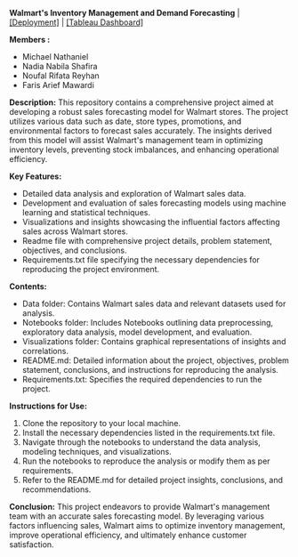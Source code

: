 **Walmart's Inventory Management and Demand Forecasting** | [[Deployment]](https://huggingface.co/spaces/michaeln20/FTDS-009-HCK-group-003) | [[Tableau Dashboard]](https://public.tableau.com/views/AngkaHarapanHidupInternasional/Dashboard1?:language=en-US&publish=yes&:display_count=n&:origin=viz_share_link)

**Members :**
- Michael Nathaniel
- Nadia Nabila Shafira
- Noufal Rifata Reyhan
- Faris Arief Mawardi

**Description:**
This repository contains a comprehensive project aimed at developing a robust sales forecasting model for Walmart stores. The project utilizes various data such as date, store types, promotions, and environmental factors to forecast sales accurately. The insights derived from this model will assist Walmart's management team in optimizing inventory levels, preventing stock imbalances, and enhancing operational efficiency.

**Key Features:**
- Detailed data analysis and exploration of Walmart sales data.
- Development and evaluation of sales forecasting models using machine learning and statistical techniques.
- Visualizations and insights showcasing the influential factors affecting sales across Walmart stores.
- Readme file with comprehensive project details, problem statement, objectives, and conclusions.
- Requirements.txt file specifying the necessary dependencies for reproducing the project environment.

**Contents:**
- Data folder: Contains Walmart sales data and relevant datasets used for analysis.
- Notebooks folder: Includes Notebooks outlining data preprocessing, exploratory data analysis, model development, and evaluation.
- Visualizations folder: Contains graphical representations of insights and correlations.
- README.md: Detailed information about the project, objectives, problem statement, conclusions, and instructions for reproducing the analysis.
- Requirements.txt: Specifies the required dependencies to run the project.

**Instructions for Use:**
1. Clone the repository to your local machine.
2. Install the necessary dependencies listed in the requirements.txt file.
3. Navigate through the notebooks to understand the data analysis, modeling techniques, and visualizations.
4. Run the notebooks to reproduce the analysis or modify them as per requirements.
5. Refer to the README.md for detailed project insights, conclusions, and recommendations.

**Conclusion:**
This project endeavors to provide Walmart's management team with an accurate sales forecasting model. By leveraging various factors influencing sales, Walmart aims to optimize inventory management, improve operational efficiency, and ultimately enhance customer satisfaction.
